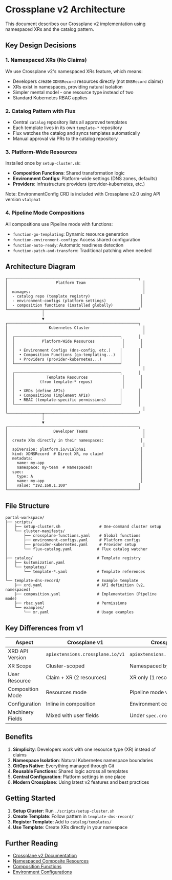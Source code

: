 # Crossplane v2 Architecture

This document describes our Crossplane v2 implementation using namespaced XRs and the catalog pattern.

## Key Design Decisions

### 1. Namespaced XRs (No Claims)
We use Crossplane v2's namespaced XRs feature, which means:
- Developers create `XDNSRecord` resources directly (not `DNSRecord` claims)
- XRs exist in namespaces, providing natural isolation
- Simpler mental model - one resource type instead of two
- Standard Kubernetes RBAC applies

### 2. Catalog Pattern with Flux
- Central `catalog` repository lists all approved templates
- Each template lives in its own `template-*` repository
- Flux watches the catalog and syncs templates automatically
- Manual approval via PRs to the catalog repository

### 3. Platform-Wide Resources
Installed once by `setup-cluster.sh`:
- **Composition Functions**: Shared transformation logic
- **Environment Configs**: Platform-wide settings (DNS zones, defaults)
- **Providers**: Infrastructure providers (provider-kubernetes, etc.)

Note: EnvironmentConfig CRD is included with Crossplane v2.0 using API version `v1alpha1`

### 4. Pipeline Mode Compositions
All compositions use Pipeline mode with functions:
- `function-go-templating`: Dynamic resource generation
- `function-environment-configs`: Access shared configuration
- `function-auto-ready`: Automatic readiness detection
- `function-patch-and-transform`: Traditional patching when needed

## Architecture Diagram

```
┌─────────────────────────────────────────────────────────┐
│                     Platform Team                         │
│                                                           │
│  manages:                                                 │
│  - catalog repo (template registry)                      │
│  - environment-configs (platform settings)               │
│  - composition functions (installed globally)            │
└───────────────┬─────────────────────────────────────────┘
                │
                ▼
┌─────────────────────────────────────────────────────────┐
│                  Kubernetes Cluster                       │
│                                                           │
│  ┌──────────────────────────────────────────────┐       │
│  │            Platform-Wide Resources            │       │
│  │                                               │       │
│  │  • Environment Configs (dns-config, etc.)    │       │
│  │  • Composition Functions (go-templating...)  │       │
│  │  • Providers (provider-kubernetes...)        │       │
│  └──────────────────────────────────────────────┘       │
│                                                           │
│  ┌──────────────────────────────────────────────┐       │
│  │              Template Resources               │       │
│  │           (from template-* repos)             │       │
│  │                                               │       │
│  │  • XRDs (define APIs)                        │       │
│  │  • Compositions (implement APIs)             │       │
│  │  • RBAC (template-specific permissions)      │       │
│  └──────────────────────────────────────────────┘       │
│                                                           │
└───────────────┬─────────────────────────────────────────┘
                │
                ▼
┌─────────────────────────────────────────────────────────┐
│                    Developer Teams                        │
│                                                           │
│  create XRs directly in their namespaces:                │
│                                                           │
│  apiVersion: platform.io/v1alpha1                        │
│  kind: XDNSRecord  # Direct XR, no claim!                │
│  metadata:                                               │
│    name: my-app                                          │
│    namespace: my-team  # Namespaced!                     │
│  spec:                                                   │
│    type: A                                               │
│    name: my-app                                          │
│    value: "192.168.1.100"                               │
└─────────────────────────────────────────────────────────┘
```

## File Structure

```
portal-workspace/
├── scripts/
│   ├── setup-cluster.sh                 # One-command cluster setup
│   └── cluster-manifests/
│       ├── crossplane-functions.yaml    # Global functions
│       ├── environment-configs.yaml     # Platform configs
│       ├── provider-kubernetes.yaml     # Provider setup
│       └── flux-catalog.yaml           # Flux catalog watcher
│
├── catalog/                            # Template registry
│   ├── kustomization.yaml
│   └── templates/
│       └── template-*.yaml             # Template references
│
└── template-dns-record/                # Example template
    ├── xrd.yaml                        # API definition (v2, namespaced)
    ├── composition.yaml                # Implementation (Pipeline mode)
    ├── rbac.yaml                       # Permissions
    └── examples/
        └── xr.yaml                     # Usage examples
```

## Key Differences from v1

| Aspect | Crossplane v1 | Crossplane v2 |
|--------|---------------|---------------|
| XRD API Version | `apiextensions.crossplane.io/v1` | `apiextensions.crossplane.io/v2` |
| XR Scope | Cluster-scoped | Namespaced by default |
| User Resource | Claim + XR (2 resources) | XR only (1 resource) |
| Composition Mode | Resources mode | Pipeline mode with functions |
| Configuration | Inline in composition | Environment configs |
| Machinery Fields | Mixed with user fields | Under `spec.crossplane` |

## Benefits

1. **Simplicity**: Developers work with one resource type (XR) instead of claims
2. **Namespace Isolation**: Natural Kubernetes namespace boundaries
3. **GitOps Native**: Everything managed through Git
4. **Reusable Functions**: Shared logic across all templates
5. **Central Configuration**: Platform settings in one place
6. **Modern Crossplane**: Using latest v2 features and best practices

## Getting Started

1. **Setup Cluster**: Run `./scripts/setup-cluster.sh`
2. **Create Template**: Follow pattern in `template-dns-record/`
3. **Register Template**: Add to `catalog/templates/`
4. **Use Template**: Create XRs directly in your namespace

## Further Reading

- [Crossplane v2 Documentation](https://docs.crossplane.io/latest/)
- [Namespaced Composite Resources](https://docs.crossplane.io/latest/concepts/composite-resources/)
- [Composition Functions](https://docs.crossplane.io/latest/concepts/composition-functions/)
- [Environment Configurations](https://docs.crossplane.io/latest/concepts/environment-configs/)